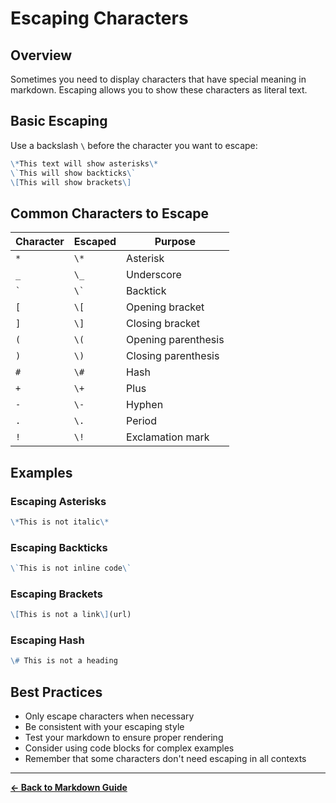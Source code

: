 # Escaping Characters

## Overview

Sometimes you need to display characters that have special meaning in markdown. Escaping allows you to show these characters as literal text.

## Basic Escaping

Use a backslash `\` before the character you want to escape:

```markdown
\*This text will show asterisks\*
\`This will show backticks\`
\[This will show brackets\]
```

## Common Characters to Escape

| Character | Escaped | Purpose |
|-----------|---------|---------|
| `*` | `\*` | Asterisk |
| `_` | `\_` | Underscore |
| `` ` `` | `` \` `` | Backtick |
| `[` | `\[` | Opening bracket |
| `]` | `\]` | Closing bracket |
| `(` | `\(` | Opening parenthesis |
| `)` | `\)` | Closing parenthesis |
| `#` | `\#` | Hash |
| `+` | `\+` | Plus |
| `-` | `\-` | Hyphen |
| `.` | `\.` | Period |
| `!` | `\!` | Exclamation mark |

## Examples

### Escaping Asterisks

```markdown
\*This is not italic\*
```

### Escaping Backticks

```markdown
\`This is not inline code\`
```

### Escaping Brackets

```markdown
\[This is not a link\](url)
```

### Escaping Hash

```markdown
\# This is not a heading
```

## Best Practices

- Only escape characters when necessary
- Be consistent with your escaping style
- Test your markdown to ensure proper rendering
- Consider using code blocks for complex examples
- Remember that some characters don't need escaping in all contexts

---

**[← Back to Markdown Guide](../MARKDOWN.md)**
